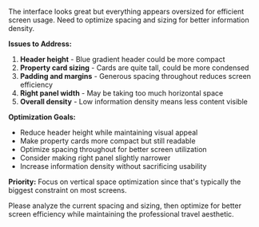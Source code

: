 The interface looks great but everything appears oversized for efficient screen usage. Need to optimize spacing and sizing for better information density.

**Issues to Address:**
1. **Header height** - Blue gradient header could be more compact
2. **Property card sizing** - Cards are quite tall, could be more condensed
3. **Padding and margins** - Generous spacing throughout reduces screen efficiency
4. **Right panel width** - May be taking too much horizontal space
5. **Overall density** - Low information density means less content visible

**Optimization Goals:**
- Reduce header height while maintaining visual appeal
- Make property cards more compact but still readable
- Optimize spacing throughout for better screen utilization
- Consider making right panel slightly narrower
- Increase information density without sacrificing usability

**Priority:** Focus on vertical space optimization since that's typically the biggest constraint on most screens.

Please analyze the current spacing and sizing, then optimize for better screen efficiency while maintaining the professional travel aesthetic.